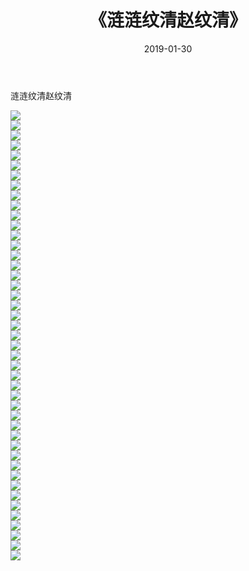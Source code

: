 ﻿---
layout: post
title:  《涟涟纹清赵纹清》
date:   2019-01-30
img: http://img.660000.xyz/Sharelink/唯美/2019/涟涟纹清赵纹清/000.jpg
categories: [美女, 清纯, 唯美]
---

涟涟纹清赵纹清

  ![](http://img.660000.xyz/Sharelink/唯美/2019/涟涟纹清赵纹清/001.jpg) <br> ![](http://img.660000.xyz/Sharelink/唯美/2019/涟涟纹清赵纹清/002.jpg) <br> ![](http://img.660000.xyz/Sharelink/唯美/2019/涟涟纹清赵纹清/003.jpg) <br> ![](http://img.660000.xyz/Sharelink/唯美/2019/涟涟纹清赵纹清/004.jpg) <br> ![](http://img.660000.xyz/Sharelink/唯美/2019/涟涟纹清赵纹清/005.jpg) <br> ![](http://img.660000.xyz/Sharelink/唯美/2019/涟涟纹清赵纹清/006.jpg) <br> ![](http://img.660000.xyz/Sharelink/唯美/2019/涟涟纹清赵纹清/007.jpg) <br> ![](http://img.660000.xyz/Sharelink/唯美/2019/涟涟纹清赵纹清/008.jpg) <br> ![](http://img.660000.xyz/Sharelink/唯美/2019/涟涟纹清赵纹清/009.jpg) <br> ![](http://img.660000.xyz/Sharelink/唯美/2019/涟涟纹清赵纹清/010.jpg) <br> ![](http://img.660000.xyz/Sharelink/唯美/2019/涟涟纹清赵纹清/011.jpg) <br> ![](http://img.660000.xyz/Sharelink/唯美/2019/涟涟纹清赵纹清/012.jpg) <br> ![](http://img.660000.xyz/Sharelink/唯美/2019/涟涟纹清赵纹清/013.jpg) <br> ![](http://img.660000.xyz/Sharelink/唯美/2019/涟涟纹清赵纹清/014.jpg) <br> ![](http://img.660000.xyz/Sharelink/唯美/2019/涟涟纹清赵纹清/015.jpg) <br> ![](http://img.660000.xyz/Sharelink/唯美/2019/涟涟纹清赵纹清/016.jpg) <br> ![](http://img.660000.xyz/Sharelink/唯美/2019/涟涟纹清赵纹清/017.jpg) <br> ![](http://img.660000.xyz/Sharelink/唯美/2019/涟涟纹清赵纹清/018.jpg) <br> ![](http://img.660000.xyz/Sharelink/唯美/2019/涟涟纹清赵纹清/019.jpg) <br> ![](http://img.660000.xyz/Sharelink/唯美/2019/涟涟纹清赵纹清/020.jpg) <br> ![](http://img.660000.xyz/Sharelink/唯美/2019/涟涟纹清赵纹清/021.jpg) <br> ![](http://img.660000.xyz/Sharelink/唯美/2019/涟涟纹清赵纹清/022.jpg) <br> ![](http://img.660000.xyz/Sharelink/唯美/2019/涟涟纹清赵纹清/023.jpg) <br> ![](http://img.660000.xyz/Sharelink/唯美/2019/涟涟纹清赵纹清/024.jpg) <br> ![](http://img.660000.xyz/Sharelink/唯美/2019/涟涟纹清赵纹清/025.jpg) <br> ![](http://img.660000.xyz/Sharelink/唯美/2019/涟涟纹清赵纹清/026.jpg) <br> ![](http://img.660000.xyz/Sharelink/唯美/2019/涟涟纹清赵纹清/027.jpg) <br> ![](http://img.660000.xyz/Sharelink/唯美/2019/涟涟纹清赵纹清/028.jpg) <br> ![](http://img.660000.xyz/Sharelink/唯美/2019/涟涟纹清赵纹清/029.jpg) <br> ![](http://img.660000.xyz/Sharelink/唯美/2019/涟涟纹清赵纹清/030.jpg) <br> ![](http://img.660000.xyz/Sharelink/唯美/2019/涟涟纹清赵纹清/031.jpg) <br> ![](http://img.660000.xyz/Sharelink/唯美/2019/涟涟纹清赵纹清/032.jpg) <br> ![](http://img.660000.xyz/Sharelink/唯美/2019/涟涟纹清赵纹清/033.jpg) <br> ![](http://img.660000.xyz/Sharelink/唯美/2019/涟涟纹清赵纹清/034.jpg) <br> ![](http://img.660000.xyz/Sharelink/唯美/2019/涟涟纹清赵纹清/035.jpg) <br> ![](http://img.660000.xyz/Sharelink/唯美/2019/涟涟纹清赵纹清/036.jpg) <br> ![](http://img.660000.xyz/Sharelink/唯美/2019/涟涟纹清赵纹清/037.jpg) <br> ![](http://img.660000.xyz/Sharelink/唯美/2019/涟涟纹清赵纹清/038.jpg) <br> ![](http://img.660000.xyz/Sharelink/唯美/2019/涟涟纹清赵纹清/039.jpg) <br> ![](http://img.660000.xyz/Sharelink/唯美/2019/涟涟纹清赵纹清/040.jpg) <br> ![](http://img.660000.xyz/Sharelink/唯美/2019/涟涟纹清赵纹清/041.jpg) <br> ![](http://img.660000.xyz/Sharelink/唯美/2019/涟涟纹清赵纹清/042.jpg) <br> ![](http://img.660000.xyz/Sharelink/唯美/2019/涟涟纹清赵纹清/043.jpg) <br> ![](http://img.660000.xyz/Sharelink/唯美/2019/涟涟纹清赵纹清/044.jpg) <br> ![](http://img.660000.xyz/Sharelink/唯美/2019/涟涟纹清赵纹清/045.jpg) <br>